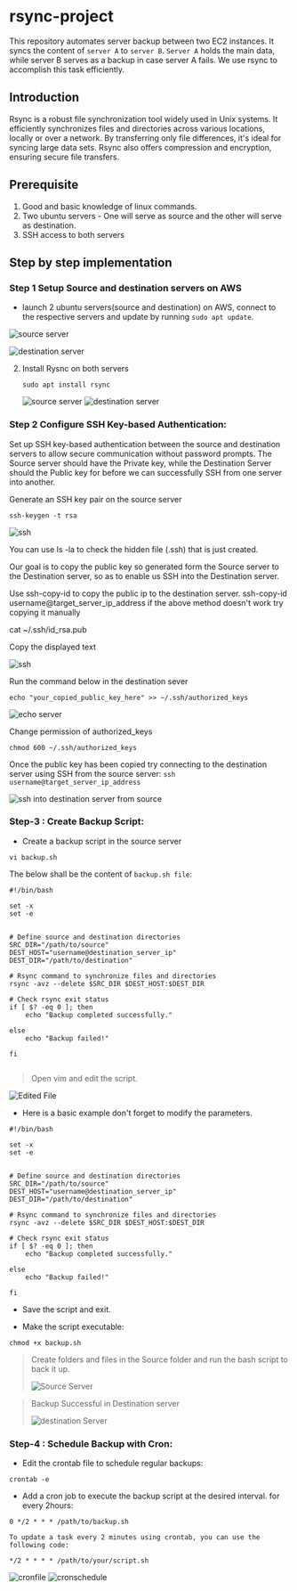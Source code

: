 # rsync-project

This repository automates server backup between two EC2 instances. It syncs the content of `server A` to `server B`. `Server A` holds the main data, while server B serves as a backup in case server A fails. We use rsync to accomplish this task efficiently.

## Introduction
Rsync is a robust file synchronization tool widely used in Unix systems. It efficiently synchronizes files and directories across various locations, locally or over a network. By transferring only file differences, it's ideal for syncing large data sets. Rsync also offers compression and encryption, ensuring secure file transfers.

## Prerequisite
1. Good and basic knowledge of linux commands.
2. Two ubuntu servers - One will serve as source and the other will serve as destination.
3. SSH access to both servers


## Step by step implementation

### Step 1 Setup Source and destination servers on AWS
- launch 2 ubuntu servers(source and destination) on AWS, connect to the respective servers and update by running `sudo apt update`.

![source server](images/instsource.png)

![destination server](images/instdesti.png)

2. Install Rysnc on both servers

    `sudo apt install rsync`

    ![source server](images/instrsync1.png)
    ![destination server](images/instrsync2.png)

### Step 2 Configure SSH Key-based Authentication:
Set up SSH key-based authentication between the source and destination servers to allow secure communication without password prompts.
The Source server should have the Private key, while the Destination Server should the Public key for before we can successfully SSH from one server into another.

Generate an SSH key pair on the source server 


`ssh-keygen -t rsa`

![ssh](images/rsa-key1.png)

You can use ls -la to check the hidden file (.ssh) that is just created.

Our goal is to copy the public key so generated form the Source server to the Destination server, so as to enable us SSH into the Destination server.

Use ssh-copy-id to copy the public ip to the destination server.
ssh-copy-id username@target_server_ip_address
if the above method doesn't work try copying it manually

cat ~/.ssh/id_rsa.pub

Copy the displayed text

![ssh](images/sshintodestserver.png)

Run the command below in the destination sever

`echo "your_copied_public_key_here" >> ~/.ssh/authorized_keys`

![echo server](images/echo-key.png)

Change permission of authorized_keys

`chmod 600 ~/.ssh/authorized_keys`

Once the public key has been copied try connecting to the destination server using SSH from the source server:
`ssh username@target_server_ip_address`

![ssh into destination server from source](images/sshintodestserver.png)


### Step-3 : Create Backup Script:

- Create a backup script in the source server

```
vi backup.sh
```

The below shall be the content of `backup.sh file`:

```
#!/bin/bash
​
set -x
set -e
​
​
# Define source and destination directories
SRC_DIR="/path/to/source"
DEST_HOST="username@destination_server_ip"
DEST_DIR="/path/to/destination"
​
# Rsync command to synchronize files and directories
rsync -avz --delete $SRC_DIR $DEST_HOST:$DEST_DIR
​
# Check rsync exit status
if [ $? -eq 0 ]; then
    echo "Backup completed successfully."

else
    echo "Backup failed!"

fi
​
```

> Open vim and edit the script.



![Edited File](images/editsh.png)

- Here is a basic example don't forget to modify the parameters.

```
#!/bin/bash

set -x
set -e


# Define source and destination directories
SRC_DIR="/path/to/source"
DEST_HOST="username@destination_server_ip"
DEST_DIR="/path/to/destination"

# Rsync command to synchronize files and directories
rsync -avz --delete $SRC_DIR $DEST_HOST:$DEST_DIR

# Check rsync exit status
if [ $? -eq 0 ]; then
    echo "Backup completed successfully."

else
    echo "Backup failed!"

fi

```

- Save the script and exit.

- Make the script executable:

```
chmod +x backup.sh
```

> Create folders and files in the Source folder and run the bash script to back it up.
>
> ![Source Server](images/source-rsync.png)

> Backup Successful in Destination server
>
> ![destination Server](images/workingrsync.png)

### Step-4 : Schedule Backup with Cron:

- Edit the crontab file to schedule regular backups:

```
crontab -e
```

- Add a cron job to execute the backup script at the desired interval. for every 2hours:

```
0 */2 * * * /path/to/backup.sh
```

`To update a task every 2 minutes using crontab, you can use the following code:`

```
*/2 * * * * /path/to/your/script.sh
```
![cronfile](images/cronfile.png)
![cronschedule](images/cronschedule.png)